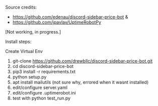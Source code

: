 Source credits:
  - https://github.com/edenau/discord-sidebar-price-bot
  &
  - https://github.com/jpavlav/UptimeRobotPy
 
[Not working, in progress.]
 
Install steps:

Create Virtual Env

1) git-clone https://github.com/drewbllc/discord-sidebar-price-bot.git
2) cd discord-sidebar-price-bot
3) pip3 install -r requirements.txt
4) python setup.py
5) apt install mailutils (not sure why, errored when it wasnt installed)
6) edit/configure server.yaml
7) edit/configure .uptimerobot.ini
8) test with python test_run.py
